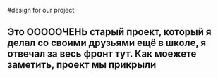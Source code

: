 #design for our project

## Это ОООООЧЕНЬ старый проект, который я делал со своими друзьями ещё в школе, я отвечал за весь фронт тут. Как моежете заметить, проект мы прикрыли
